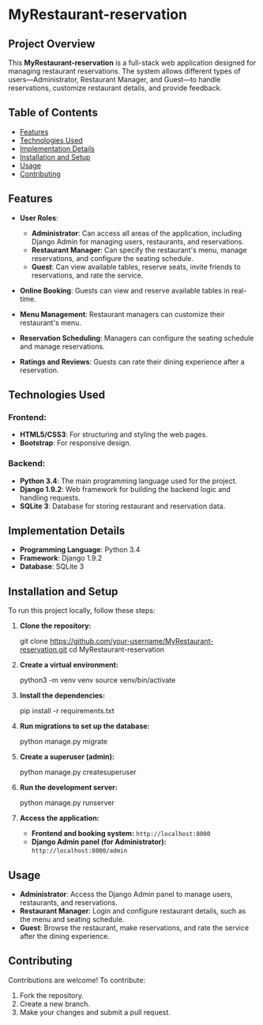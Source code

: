 
# MyRestaurant-reservation

## Project Overview
This **MyRestaurant-reservation** is a full-stack web application designed for managing restaurant reservations. The system allows different types of users—Administrator, Restaurant Manager, and Guest—to handle reservations, customize restaurant details, and provide feedback.

## Table of Contents
- [Features](#features)
- [Technologies Used](#technologies-used)
- [Implementation Details](#implementation-details)
- [Installation and Setup](#installation-and-setup)
- [Usage](#usage)
- [Contributing](#contributing)

## Features
- **User Roles**:
  - **Administrator**: Can access all areas of the application, including Django Admin for managing users, restaurants, and reservations.
  - **Restaurant Manager**: Can specify the restaurant's menu, manage reservations, and configure the seating schedule.
  - **Guest**: Can view available tables, reserve seats, invite friends to reservations, and rate the service.
  
- **Online Booking**: Guests can view and reserve available tables in real-time.
- **Menu Management**: Restaurant managers can customize their restaurant's menu.
- **Reservation Scheduling**: Managers can configure the seating schedule and manage reservations.
- **Ratings and Reviews**: Guests can rate their dining experience after a reservation.

## Technologies Used
### Frontend:
- **HTML5/CSS3**: For structuring and styling the web pages.
- **Bootstrap**: For responsive design.

### Backend:
- **Python 3.4**: The main programming language used for the project.
- **Django 1.9.2**: Web framework for building the backend logic and handling requests.
- **SQLite 3**: Database for storing restaurant and reservation data.

## Implementation Details
- **Programming Language**: Python 3.4
- **Framework**: Django 1.9.2
- **Database**: SQLite 3

## Installation and Setup

To run this project locally, follow these steps:

1. **Clone the repository:**
   
   git clone https://github.com/your-username/MyRestaurant-reservation.git
   cd MyRestaurant-reservation
   

2. **Create a virtual environment:**
   
   python3 -m venv venv
   source venv/bin/activate
   

3. **Install the dependencies:**
   
   pip install -r requirements.txt
   

4. **Run migrations to set up the database:**
   
   python manage.py migrate
   

5. **Create a superuser (admin):**
   
   python manage.py createsuperuser
   

6. **Run the development server:**
   
   python manage.py runserver
   

7. **Access the application:**
   - **Frontend and booking system:** `http://localhost:8000`
   - **Django Admin panel (for Administrator):** `http://localhost:8000/admin`

## Usage
- **Administrator**: Access the Django Admin panel to manage users, restaurants, and reservations.
- **Restaurant Manager**: Login and configure restaurant details, such as the menu and seating schedule.
- **Guest**: Browse the restaurant, make reservations, and rate the service after the dining experience.

## Contributing
Contributions are welcome! To contribute:
1. Fork the repository.
2. Create a new branch.
3. Make your changes and submit a pull request.




